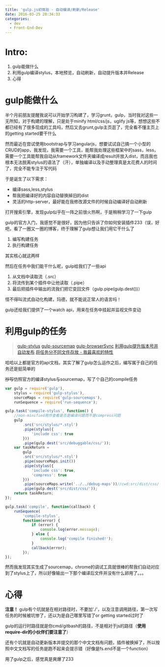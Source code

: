 ```yaml
---
title: 'gulp.js初体验 - 自动编译/刷新/Release'
date: 2016-03-25 20:34:33
categories:
  - dev
  - Front-End-Dev
---
```


# Intro:
1. gulp能做什么
2. 利用gulp编译stylus，本地预览，自动刷新，自动提升版本并Release
3. 心得


<!-- more -->


# gulp能做什么

半个月前朋友提醒我说可以开始学习构建了，学习grunt，gulp，当时我对这些一无所知，对于构建的理解，只是处于minify html/css/js，uglify js等，想想这些不都已经有了很多现成的工具吗，然后又去grunt,gulp主页逛了，完全看不懂主页上的getting started要干什么


然而最近在尝试使用bootstrap与学习angularjs，想要试试自己搞一个小型的CRUD的app，我发现，我需要一个工具，能帮我处理这些框架中的sass，less，需要一个工具能帮我自动从framework文件夹编译成result并放入dist，而且我也根本无法脱离stylus的语法了（汗），单独编译以及手动整理真是太花费人的时间了，完全不能专注于写代码

于是诞生了以下需求：

* 编译sass,less,stylus
* 帮我把编译好的内容自动替换掉旧的dist
* 灵活的http-server，最好能在我修改源文件的时候自动编译好自动刷新

打开搜索引擎，发现gulp似乎在一阵之前很火热啊，于是稍稍学习了一下gulp

gulp的官方入门，我感觉不是很好，因为他只告诉了你如何安装插件233（误，好吧，看了一圈又一圈的博客，终于理解了gulp想让我们用它干什么了

1. 编写构建任务
2. 执行构建任务

其实核心就这两样

然后在任务中我们能干什么呢，gulp给我们了一些api

1. 从文档中读取流（.src）
2. 将流传到某个插件中让他读取（.pipe）
3. 最后把插件中输出的流我们把它变回文件（gulp.pipe(gulp.dest())）

怪不得叫流式自动化构建，玛德，就不能说正常人的语言吗！

gulp还给我们提供了一个watch api，用来在任务中挂起并监视文件变动

# 利用gulp的任务

> [gulp-stylus](https://www.npmjs.com/package/gulp-stylus)
> [gulp-sourcemap](https://www.npmjs.com/package/gulp-sourcemaps)
> [gulp-browserSync](https://github.com/gulpjs/gulp/blob/master/docs/recipes/server-with-livereload-and-css-injection.md)
> [利用gulp提升版本号并自动发布](https://github.com/gulpjs/gulp/blob/master/docs/recipes/automate-release-workflow.md)
> [将任务分不同文件存放 - 我最喜欢的特性](https://github.com/gulpjs/gulp/blob/master/docs/recipes/split-tasks-across-multiple-files.md)

哈哈以上都是官方的api文档，其实了解了gulp怎么运作之后，编写属于自己的任务还是挺简单的

~~抄写~~仿照官方的编译stylus与sourcemap，写了个自己的compile任务

```javascript
var gulp = require('gulp'),
	stylus = require('gulp-stylus'),
	sourceMaps = require('gulp-sourcemaps'),
	runSequence = require('run-sequence');

gulp.task('compile-stylus', function() {
	//non-minified用作查看是否是编译问题而不是compress问题
	gulp
		.src('src/stylus/*.styl')
		.pipe(stylus({
			'include css': true
		}))
		.pipe(gulp.dest('src/debuggable/css/'));
	var taskReturn =
		gulp
		.src('src/stylus/*.styl')
		.pipe(sourceMaps.init())
		.pipe(stylus({
			'include css': true,
			'compress': true
		}))
		.pipe(sourceMaps.write('../../debug-maps'))//cwd:src/dist/css/
		.pipe(gulp.dest('src/dist/css/'));
	return taskReturn;
});

gulp.task('compile', function(callback) {
	runSequence(
		'compile-stylus',
		function(error) {
			if (error) {
				console.log(error.message);
			} else {
				console.log('compile finished!');
			}
			callback(error);
		});
});
```

然而我发现其实生成了sourcemap，chrome的调试工具就很棒的帮我们自动对应到了stylus上了，所以好像输出一下那个编译后文件并没有什么卵用了。。。

# 心得

**注意！**
gulp有个坑就是在相对路径时，不要加'./'，以及注意调用路径，第一次写任务的时候被坑惨了，还以为是自己哪里写错了or getting started过时了

gulp的运行时路径就是你cmd/gitbash的路径，不是相对于js的路径（**使用require-dir的小伙伴们要注意了**）

还有个坑就是自动更新版本并提交的那个中文文档有问题，插件被换掉了，所以按照中文文档写的任务是跑不起来会提示错（好像是fs.end不是一个function）

用了gulp之后，感觉真是爽爆了233